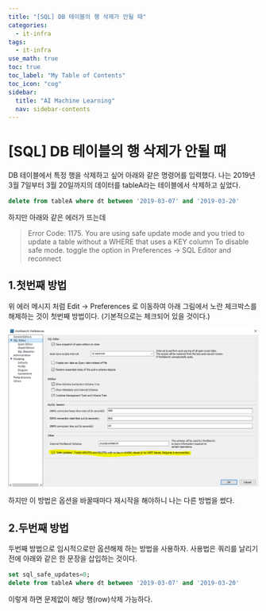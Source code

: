 ```yaml
---
title: "[SQL] DB 테이블의 행 삭제가 안될 때" 
categories:
  - it-infra
tags:
  - it-infra
use_math: true
toc: true
toc_label: "My Table of Contents"
toc_icon: "cog"
sidebar:
  title: "AI Machine Learning"
  nav: sidebar-contents
---
```


# [SQL] DB 테이블의 행 삭제가 안될 때

DB 테이블에서 특정 행을 삭제하고 싶어 아래와 같은 명령어를 입력했다. 
나는 2019년 3월 7일부터 3월 20일까지의 데이터를 tableA라는 테이블에서 삭제하고 싶었다. 

```sql
delete from tableA where dt between '2019-03-07' and '2019-03-20'
```

하지만 아래와 같은 에러가 뜨는데

> Error Code: 1175. You are using safe update mode and you tried to update a table without 
a WHERE that uses a KEY column To disable safe mode. toggle the option in Preferences -> SQL Editor and reconnect

## 1.첫번째 방법

위 에러 메시지 처럼 Edit -> Preferences 로 이동하여 
아래 그림에서 노란 체크박스를 해제하는 것이 첫번째 방법이다. 
(기본적으로는 체크되어 있을 것이다.)

![Figure1](/assets/images/sqldeleterow/sqldeleteoption.PNG)

하지만 이 방법은 옵션을 바꿀때마다 재시작을 해야하니 나는 다른 방법을 썼다. 

## 2.두번째 방법
 
두번째 방법으로 임시적으로만 옵션해제 하는 방법을 사용하자. 
사용법은 쿼리를 날리기 전에 아래와 같은 한 문장을 삽입하는 것이다.

```sql
set sql_safe_updates=0;
delete from tableA where dt between '2019-03-07' and '2019-03-20'
```
이렇게 하면 문제없이 해당 행(row)삭제 가능하다.
